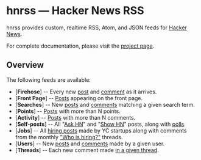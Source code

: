 hnrss — Hacker News RSS
========================

hnrss provides custom, realtime RSS, Atom, and JSON feeds for [Hacker News](https://news.ycombinator.com/).

For complete documentation, please visit the [project page](https://hnrss.org/).

Overview
--------

The following feeds are available:

- [**Firehose**] -- Every new [post](https://hnrss.org/newest) and [comment](https://hnrss.org/newcomments) as it arrives.
- [**Front Page**] -- [Posts](https://hnrss.org/frontpage) appearing on the front page.
- [**Searches**] -- New [posts](https://hnrss.org/newest?q=git) and [comments](https://hnrss.org/newcomments?q=django) matching a given search term.
- [**Points**] -- [Posts](https://hnrss.org/newest?points=300) with more than N points.
- [**Activity**] -- [Posts](https://hnrss.org/newest?comments=250) with more than N comments.
- [**Self-posts**] -- All "[Ask HN](https://hnrss.org/ask)" and "[Show HN](https://hnrss.org/show)" posts, along with [polls](https://hnrss.org/polls).
- [**Jobs**] -- All [hiring posts](https://hnrss.org/jobs) made by YC startups along with comments from the monthly ["Who is hiring?"](https://hnrss.org/whoishiring/jobs) threads.
- [**Users**] -- New [posts](https://hnrss.org/submitted?id=tokenadult) and [comments](https://hnrss.org/threads?id=tptacek) made by a given user.
- [**Threads**] -- Each new comment made [in a given thread](https://hnrss.org/item?id=7864813).
